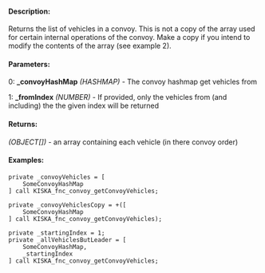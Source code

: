#### Description:
Returns the list of vehicles in a convoy. This is not a copy of the array used for certain internal operations of the convoy. Make a copy if you intend to modify the contents of the array (see example 2).

#### Parameters:
0: **_convoyHashMap** *(HASHMAP)* - The convoy hashmap get vehicles from

1: **_fromIndex** *(NUMBER)* - If provided, only the vehicles from (and including) thethe given index will be returned

#### Returns:
*(OBJECT[])* - an array containing each vehicle (in there convoy order)

#### Examples:
```sqf
private _convoyVehicles = [
    SomeConvoyHashMap
] call KISKA_fnc_convoy_getConvoyVehicles;
```
```sqf
private _convoyVehiclesCopy = +([
    SomeConvoyHashMap
] call KISKA_fnc_convoy_getConvoyVehicles);
```
```sqf
private _startingIndex = 1;
private _allVehiclesButLeader = [
    SomeConvoyHashMap,
    _startingIndex
] call KISKA_fnc_convoy_getConvoyVehicles;
```

